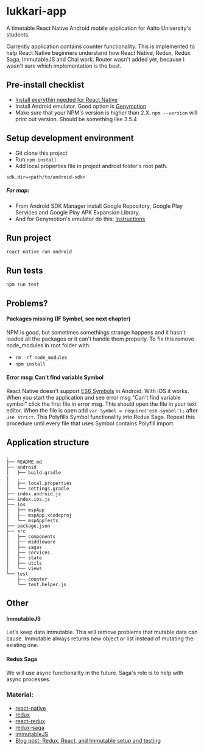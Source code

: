 # lukkari-app
A timetable React Native Android mobile application for Aalto University's students.

Currently application contains counter functionality. This is implemented to help React Native beginners understand how React Native, Redux, Redux Saga, ImmutableJS and Chai work. Router wasn't added yet, because I wasn't sure which implementation is the best.

## Pre-install checklist
* [Install everythin needed for React Native](https://facebook.github.io/react-native/docs/getting-started.html#content)
* Install Android emulator. Good option is [Genymotion](http://facebook.github.io/react-native/docs/android-setup.html#install-genymotion)
* Make sure that your NPM's version is higher than 2.X. `npm --version` will print out version. Should be something like 3.5.4


## Setup development environment
* Git clone this project
* Run `npm install`
* Add local.properties file in project android folder's root path.
```
sdk.dir=<path/to/android-sdk>
```

##### For map:
* From Android SDK Manager install Google Repository, Google Play Services and Google Play APK Expansion Library.
* And for Genymotion's emulator do this:  [Instructions](http://stackoverflow.com/questions/20121883/how-to-install-google-play-services-in-a-genymotion-vm-with-no-drag-and-drop-su/20137324#20137324)

## Run project
`react-native run-android`

## Run tests
`npm run test`

## Problems?
#### Packages missing (IF Symbol, see next chapter)
NPM is good, but sometimes somethings strange happens and it hasn't loaded all the packages or it can't handle them properly. To fix this remove node_modules in root folder with:  
* `rm -rf node_modules`
* `npm install`

#### Error msg: Can't find variable Symbol
React Native doesn't support [ES6 Symbols](https://developer.mozilla.org/en/docs/Web/JavaScript/Reference/Global_Objects/Symbol) in Android. With iOS it works. When you start the application and see error msg "Can't find variable symbol" click the first file in error msg. This should open the file in your text editor. When the file is open add `var Symbol = require('es6-symbol');` after `use strict`. This Polyfills Symbol functionality into Redux Saga. Repeat this procedure until every file that uses Symbol contains Polyfill import.

## Application structure
```
.
├── README.md
├── android
│   ├── build.gradle
|   ...
│   ├── local.properties
│   └── settings.gradle
├── index.android.js
├── index.ios.js
├── ios
│   ├── mspApp
│   ├── mspApp.xcodeproj
│   └── mspAppTests
├── package.json
├── src
│   ├── components
│   ├── middleware
│   ├── sagas
│   ├── services
│   ├── state
│   ├── utils
│   └── views
└── test
    ├── counter
    └── test.helper.js
```
## Other

#### ImmutableJS
Let's keep data immutable. This will remove problems that mutable data can cause. Immutable always returns new object or list instead of mutating the existing one.

#### Redux Saga
We will use async functionality in the future. Saga's role is to help with async processes.


### Material:
* [react-native](https://github.com/facebook/react-native)
* [redux](https://github.com/rackt/redux)
* [react-redux](https://github.com/rackt/react-redux)
* [redux-saga](https://github.com/yelouafi/redux-saga)
* [immutableJS](https://github.com/facebook/immutable-js)
* [Blog post: Redux, React, and Immutable setup and testing](http://teropa.info/blog/2015/09/10/full-stack-redux-tutorial.html)
